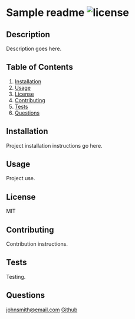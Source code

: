 # Sample readme ![license](https://img.shields.io/badge/license-MIT-blue)

## Description
Description goes here.

## Table of Contents
1. [Installation](#installation)
2. [Usage](#usage)
3. [License](#license)
4. [Contributing](#contributing)
5. [Tests](#tests)
6. [Questions](#questions)

## Installation
Project installation instructions go here.

## Usage
Project use.

## License
MIT

## Contributing
Contribution instructions.

## Tests
Testing.

## Questions
johnsmith@email.com
[Github](www.github.com/johnsmith123)

